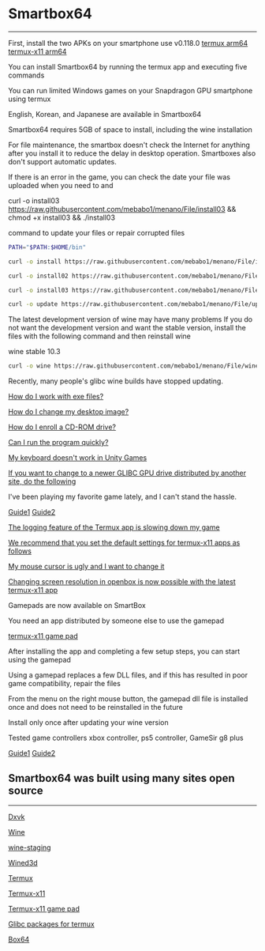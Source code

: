 # Smartbox64
---------------------------

First, install the two APKs on your smartphone use v0.118.0 [termux arm64](https://github.com/termux/termux-app) [termux-x11 arm64](https://github.com/termux/termux-x11)

You can install Smartbox64 by running the termux app and executing five commands

You can run limited Windows games on your Snapdragon GPU smartphone using termux

English, Korean, and Japanese are available in Smartbox64

Smartbox64 requires 5GB of space to install, including the wine installation 

For file maintenance, the smartbox doesn't check the Internet for anything after you install it to reduce the delay in desktop operation.
Smartboxes also don't support automatic updates.

If there is an error in the game, you can check the date your file was uploaded when you need to and

curl -o install03 https://raw.githubusercontent.com/mebabo1/menano/File/install03 && chmod +x install03 && ./install03

command to update your files or repair corrupted files


```sh
PATH="$PATH:$HOME/bin"
```
```sh
curl -o install https://raw.githubusercontent.com/mebabo1/menano/File/install && chmod +x install && ./install
```
```sh
curl -o install02 https://raw.githubusercontent.com/mebabo1/menano/File/install02 && chmod +x install02 && ./install02
```
```sh
curl -o install03 https://raw.githubusercontent.com/mebabo1/menano/File/install03 && chmod +x install03 && ./install03
```
```sh
curl -o update https://raw.githubusercontent.com/mebabo1/menano/File/update && chmod +x update && ./update
```
The latest development version of wine may have many problems
If you do not want the development version and want the stable version, install the files with the following command and then reinstall wine

wine stable 10.3
```sh
curl -o wine https://raw.githubusercontent.com/mebabo1/menano/File/wine && chmod +x wine && ./wine
```
Recently, many people's glibc wine builds have stopped updating.

[How do I work with exe files?](https://youtu.be/2_HRNpfYb4E?si=xfyPsoTDXvwhWlmM)

[How do I change my desktop image?](https://youtu.be/37OT0TS5n1Q?si=XWKP_RtksVkA_rUs)

[How do I enroll a CD-ROM drive?](https://youtu.be/-RGOKmRupRw?si=AqYzyfw9uGhoIwK4)

[Can I run the program quickly?](https://youtu.be/nofblx0pbA0?si=DT0d13iLas9IFel1)

[My keyboard doesn't work in Unity Games](https://youtu.be/3-Gvppin1wk?si=GJ6l86YN0kyBKv7L)

[If you want to change to a newer GLIBC GPU drive distributed by another site, do the following](https://youtu.be/MAQRe2DCh3I?si=DFaQ812HYG620Jly)

I've been playing my favorite game lately, and I can't stand the hassle.

[Guide1](https://youtu.be/zkExc3zT42w?si=rCkb0e-UxmX8E5_R)
[Guide2](https://youtu.be/ferTypykBg4?si=mMJ1DN7hnw0_z0bN)

[The logging feature of the Termux app is slowing down my game](https://youtu.be/ngjYrhapfbE?si=xbu0VEFElgX5a5-A)

[We recommend that you set the default settings for termux-x11 apps as follows](https://youtu.be/bc4qL2jcHq4?si=qIpY-HFm2kjEFACW)

[My mouse cursor is ugly and I want to change it](https://youtu.be/b-hP879cKaE?si=IVLFYCPxWaYzNDcn)

[Changing screen resolution in openbox is now possible with the latest termux-x11 app](https://youtu.be/Ybe_ronblBU?si=4m2AIqjGO0N3--gy)

Gamepads are now available on SmartBox

You need an app distributed by someone else to use the gamepad

[termux-x11 game pad](https://github.com/moio9/termux-x11-extra/releases)

After installing the app and completing a few setup steps, you can start using the gamepad

Using a gamepad replaces a few DLL files, and if this has resulted in poor game compatibility, repair the files

From the menu on the right mouse button, the gamepad dll file is installed once and does not need to be reinstalled in the future

Install only once after updating your wine version

Tested game controllers
xbox controller, ps5 controller, GameSir g8 plus

[Guide1](https://youtu.be/3VpoA9ej980?si=pMMds-13z6x55Z0H)
[Guide2](https://youtu.be/oEqhKcIRaT0?si=duhX_y2Zo0d34bIf)

## Smartbox64 was built using many sites open source
---------------------------
[Dxvk](https://github.com/doitsujin/dxvk)

[Wine](https://github.com/airidosas252/Wine-Builds)

[wine-staging](https://github.com/ar37-rs/xow64-wine)

[Wined3d](https://fdossena.com/?p=wined3d/index.frag)

[Termux](https://github.com/termux/termux-app)

[Termux-x11](https://github.com/termux/termux-x11/blob/master/README.md#running-graphical-applications)

[Termux-x11 game pad](https://github.com/moio9)

[Glibc packages for termux](https://github.com/termux-pacman/glibc-packages)

[Box64](https://github.com/ptitSeb/box64)
